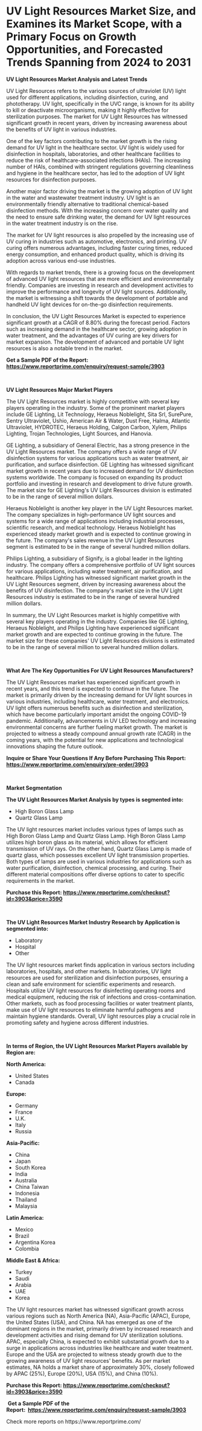 <p><h1>UV Light Resources Market Size, and Examines its Market Scope, with a Primary Focus on Growth Opportunities, and Forecasted Trends Spanning from 2024 to 2031</h1></p><p><strong>UV Light Resources Market Analysis and Latest Trends</strong></p>
<p><p>UV Light Resources refers to the various sources of ultraviolet (UV) light used for different applications, including disinfection, curing, and phototherapy. UV light, specifically in the UVC range, is known for its ability to kill or deactivate microorganisms, making it highly effective for sterilization purposes. The market for UV Light Resources has witnessed significant growth in recent years, driven by increasing awareness about the benefits of UV light in various industries.</p><p>One of the key factors contributing to the market growth is the rising demand for UV light in the healthcare sector. UV light is widely used for disinfection in hospitals, laboratories, and other healthcare facilities to reduce the risk of healthcare-associated infections (HAIs). The increasing number of HAIs, combined with stringent regulations governing cleanliness and hygiene in the healthcare sector, has led to the adoption of UV light resources for disinfection purposes.</p><p>Another major factor driving the market is the growing adoption of UV light in the water and wastewater treatment industry. UV light is an environmentally friendly alternative to traditional chemical-based disinfection methods. With the increasing concern over water quality and the need to ensure safe drinking water, the demand for UV light resources in the water treatment industry is on the rise.</p><p>The market for UV light resources is also propelled by the increasing use of UV curing in industries such as automotive, electronics, and printing. UV curing offers numerous advantages, including faster curing times, reduced energy consumption, and enhanced product quality, which is driving its adoption across various end-use industries.</p><p>With regards to market trends, there is a growing focus on the development of advanced UV light resources that are more efficient and environmentally friendly. Companies are investing in research and development activities to improve the performance and longevity of UV light sources. Additionally, the market is witnessing a shift towards the development of portable and handheld UV light devices for on-the-go disinfection requirements.</p><p>In conclusion, the UV Light Resources Market is expected to experience significant growth at a CAGR of 8.80% during the forecast period. Factors such as increasing demand in the healthcare sector, growing adoption in water treatment, and the advantages of UV curing are key drivers for market expansion. The development of advanced and portable UV light resources is also a notable trend in the market.</p></p>
<p><strong>Get a Sample PDF of the Report:&nbsp; <a href="https://www.reportprime.com/enquiry/request-sample/3903">https://www.reportprime.com/enquiry/request-sample/3903</a></strong></p>
<p>&nbsp;</p>
<p><strong>UV Light Resources Major Market Players</strong></p>
<p><p>The UV Light Resources market is highly competitive with several key players operating in the industry. Some of the prominent market players include GE Lighting, Lit Technology, Heraeus Noblelight, Sita Srl, SurePure, Sentry Ultraviolet, Ushio, American Air & Water, Dust Free, Halma, Atlantic Ultraviolet, HYDROTEC, Heraeus Holding, Calgon Carbon, Xylem, Philips Lighting, Trojan Technologies, Light Sources, and Hanovia.</p><p>GE Lighting, a subsidiary of General Electric, has a strong presence in the UV Light Resources market. The company offers a wide range of UV disinfection systems for various applications such as water treatment, air purification, and surface disinfection. GE Lighting has witnessed significant market growth in recent years due to increased demand for UV disinfection systems worldwide. The company is focused on expanding its product portfolio and investing in research and development to drive future growth. The market size for GE Lighting's UV Light Resources division is estimated to be in the range of several million dollars.</p><p>Heraeus Noblelight is another key player in the UV Light Resources market. The company specializes in high-performance UV light sources and systems for a wide range of applications including industrial processes, scientific research, and medical technology. Heraeus Noblelight has experienced steady market growth and is expected to continue growing in the future. The company's sales revenue in the UV Light Resources segment is estimated to be in the range of several hundred million dollars.</p><p>Philips Lighting, a subsidiary of Signify, is a global leader in the lighting industry. The company offers a comprehensive portfolio of UV light sources for various applications, including water treatment, air purification, and healthcare. Philips Lighting has witnessed significant market growth in the UV Light Resources segment, driven by increasing awareness about the benefits of UV disinfection. The company's market size in the UV Light Resources industry is estimated to be in the range of several hundred million dollars. </p><p>In summary, the UV Light Resources market is highly competitive with several key players operating in the industry. Companies like GE Lighting, Heraeus Noblelight, and Philips Lighting have experienced significant market growth and are expected to continue growing in the future. The market size for these companies' UV Light Resources divisions is estimated to be in the range of several million to several hundred million dollars.</p></p>
<p>&nbsp;</p>
<p><strong>What Are The Key Opportunities For UV Light Resources Manufacturers?</strong></p>
<p><p>The UV Light Resources market has experienced significant growth in recent years, and this trend is expected to continue in the future. The market is primarily driven by the increasing demand for UV light sources in various industries, including healthcare, water treatment, and electronics. UV light offers numerous benefits such as disinfection and sterilization, which have become particularly important amidst the ongoing COVID-19 pandemic. Additionally, advancements in UV LED technology and increasing environmental concerns are further fueling market growth. The market is projected to witness a steady compound annual growth rate (CAGR) in the coming years, with the potential for new applications and technological innovations shaping the future outlook.</p></p>
<p><strong>Inquire or Share Your Questions If Any Before Purchasing This Report: <a href="https://www.reportprime.com/enquiry/pre-order/3903">https://www.reportprime.com/enquiry/pre-order/3903</a></strong></p>
<p>&nbsp;</p>
<p><strong>Market Segmentation</strong></p>
<p><strong>The UV Light Resources Market Analysis by types is segmented into:</strong></p>
<p><ul><li>High Boron Glass Lamp</li><li>Quartz Glass Lamp</li></ul></p>
<p><p>The UV light resources market includes various types of lamps such as High Boron Glass Lamp and Quartz Glass Lamp. High Boron Glass Lamp utilizes high boron glass as its material, which allows for efficient transmission of UV rays. On the other hand, Quartz Glass Lamp is made of quartz glass, which possesses excellent UV light transmission properties. Both types of lamps are used in various industries for applications such as water purification, disinfection, chemical processing, and curing. Their different material compositions offer diverse options to cater to specific requirements in the market.</p></p>
<p><strong>Purchase this Report:&nbsp;<a href="https://www.reportprime.com/checkout?id=3903&price=3590">https://www.reportprime.com/checkout?id=3903&price=3590</a></strong></p>
<p>&nbsp;</p>
<p><strong>The UV Light Resources Market Industry Research by Application is segmented into:</strong></p>
<p><ul><li>Laboratory</li><li>Hospital</li><li>Other</li></ul></p>
<p><p>The UV light resources market finds application in various sectors including laboratories, hospitals, and other markets. In laboratories, UV light resources are used for sterilization and disinfection purposes, ensuring a clean and safe environment for scientific experiments and research. Hospitals utilize UV light resources for disinfecting operating rooms and medical equipment, reducing the risk of infections and cross-contamination. Other markets, such as food processing facilities or water treatment plants, make use of UV light resources to eliminate harmful pathogens and maintain hygiene standards. Overall, UV light resources play a crucial role in promoting safety and hygiene across different industries.</p></p>
<p>&nbsp;</p>
<p><strong>In terms of Region, the UV Light Resources Market Players available by Region are:</strong></p>
<p>
    <p> <strong> North America: </strong>
        <ul>
            <li>United States</li>
            <li>Canada</li>
        </ul>
        </p> 
    <p> <strong> Europe: </strong>
        <ul>
            <li>Germany</li>
            <li>France</li>
            <li>U.K.</li>
            <li>Italy</li>
            <li>Russia</li>
        </ul>
        </p> 
    <p> <strong> Asia-Pacific: </strong>
        <ul>
            <li>China</li>
            <li>Japan</li>
            <li>South Korea</li>
            <li>India</li>
            <li>Australia</li>
            <li>China Taiwan</li>
            <li>Indonesia</li>
            <li>Thailand</li>
            <li>Malaysia</li>
        </ul>
        </p> 
    <p> <strong> Latin America: </strong>
        <ul>
            <li>Mexico</li>
            <li>Brazil</li>
            <li>Argentina Korea</li>
            <li>Colombia</li>
        </ul>
        </p> 
    <p> <strong> Middle East & Africa: </strong>
        <ul>
            <li>Turkey</li>
            <li>Saudi</li>
            <li>Arabia</li>
            <li>UAE</li>
            <li>Korea</li>
        </ul>
    </p>
    </p>
<p><p>The UV light resources market has witnessed significant growth across various regions such as North America (NA), Asia-Pacific (APAC), Europe, the United States (USA), and China. NA has emerged as one of the dominant regions in the market, primarily driven by increased research and development activities and rising demand for UV sterilization solutions. APAC, especially China, is expected to exhibit substantial growth due to a surge in applications across industries like healthcare and water treatment. Europe and the USA are projected to witness steady growth due to the growing awareness of UV light resources' benefits. As per market estimates, NA holds a market share of approximately 30%, closely followed by APAC (25%), Europe (20%), USA (15%), and China (10%).</p></p>
<p><strong>Purchase this Report: <a href="https://www.reportprime.com/checkout?id=3903&price=3590">https://www.reportprime.com/checkout?id=3903&price=3590</a></strong></p>
<p>&nbsp;<strong>Get a Sample PDF of the Report:&nbsp;&nbsp;<a href="https://www.reportprime.com/enquiry/request-sample/3903">https://www.reportprime.com/enquiry/request-sample/3903</a></strong></p>
<p><strong></strong></p>
<p>Check more reports on https://www.reportprime.com/</p>